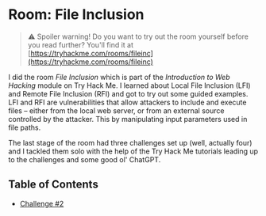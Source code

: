 # Room: File Inclusion

> ⚠️ Spoiler warning! Do you want to try out the room yourself before you read further? You'll find it at [https://tryhackme.com/rooms/fileinc](https://tryhackme.com/rooms/fileinc)

I did the room *File Inclusion* which is part of the *Introduction to Web Hacking* module on Try Hack Me. I learned about Local File Inclusion (LFI) and Remote File Inclusion (RFI) and got to try out some guided examples. LFI and RFI are vulnerabilities that allow attackers to include and execute files – either from the local web server, or from an external source controlled by the attacker. This by manipulating input parameters used in file paths.

The last stage of the room had three challenges set up (well, actually four) and I tackled them solo with the help of the Try Hack Me tutorials leading up to the challenges and some good ol' ChatGPT. 

## Table of Contents

- [Challenge #2](./challenge_2/)